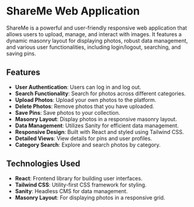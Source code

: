 # ShareMe Web Application

ShareMe is a powerful and user-friendly responsive web application that allows users to upload, manage, and interact with images. It features a dynamic masonry layout for displaying photos, robust data management, and various user functionalities, including login/logout, searching, and saving pins.

## Features

- **User Authentication**: Users can log in and log out.
- **Search Functionality**: Search for photos across different categories.
- **Upload Photos**: Upload your own photos to the platform.
- **Delete Photos**: Remove photos that you have uploaded.
- **Save Pins**: Save photos to your collection.
- **Masonry Layout**: Display photos in a responsive masonry layout.
- **Data Management**: Utilizes Sanity for efficient data management.
- **Responsive Design**: Built with React and styled using Tailwind CSS.
- **Detailed Views**: View details for pins and user profiles.
- **Category Search**: Explore and search photos by category.

## Technologies Used

- **React**: Frontend library for building user interfaces.
- **Tailwind CSS**: Utility-first CSS framework for styling.
- **Sanity**: Headless CMS for data management.
- **Masonry Layout**: For displaying photos in a responsive grid.

